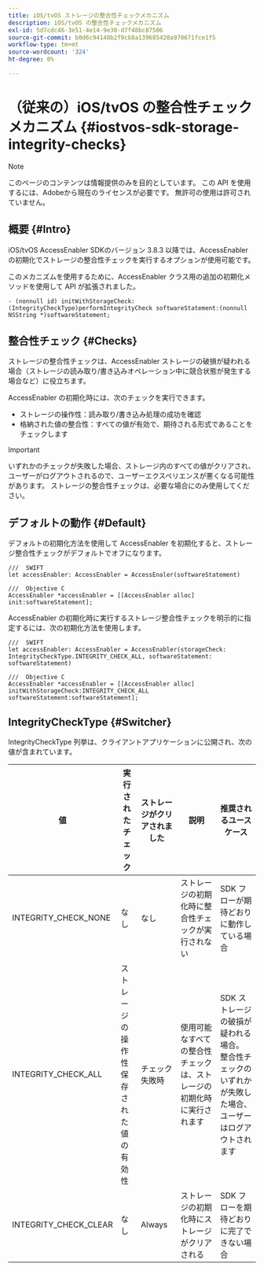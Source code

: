 ```yaml
---
title: iOS/tvOS ストレージの整合性チェックメカニズム
description: iOS/tvOS の整合性チェックメカニズム
exl-id: 5d7cdc46-3e51-4e14-9e30-d7f48bc87506
source-git-commit: b0d6c94148b2f9cb8a139685420a970671fce1f5
workflow-type: tm+mt
source-wordcount: '324'
ht-degree: 0%

---
```


# （従来の）iOS/tvOS の整合性チェックメカニズム {#iostvos-sdk-storage-integrity-checks}

>[!NOTE]
>
>このページのコンテンツは情報提供のみを目的としています。 この API を使用するには、Adobeから現在のライセンスが必要です。 無許可の使用は許可されていません。

## 概要 {#Intro}

iOS/tvOS AccessEnabler SDKのバージョン 3.8.3 以降では、AccessEnabler の初期化でストレージの整合性チェックを実行するオプションが使用可能です。

このメカニズムを使用するために、AccessEnabler クラス用の追加の初期化メソッドを使用して API が拡張されました。

```
- (nonnull id) initWithStorageCheck:(IntegrityCheckType)performIntegrityCheck softwareStatement:(nonnull NSString *)softwareStatement;
```


## 整合性チェック {#Checks}

ストレージの整合性チェックは、AccessEnabler ストレージの破損が疑われる場合（ストレージの読み取り/書き込みオペレーション中に競合状態が発生する場合など）に役立ちます。

AccessEnabler の初期化時には、次のチェックを実行できます。
- ストレージの操作性：読み取り/書き込み処理の成功を確認
- 格納された値の整合性：すべての値が有効で、期待される形式であることをチェックします

>[!IMPORTANT]
> 
>いずれかのチェックが失敗した場合、ストレージ内のすべての値がクリアされ、ユーザーがログアウトされるので、ユーザーエクスペリエンスが悪くなる可能性があります。 ストレージの整合性チェックは、必要な場合にのみ使用してください。


## デフォルトの動作 {#Default}

デフォルトの初期化方法を使用して AccessEnabler を初期化すると、ストレージ整合性チェックがデフォルトでオフになります。

```
///  SWIFT
let accessEnabler: AccessEnabler = AccessEnaler(softwareStatement)

///  Objective C
AccessEnabler *accessEnabler = [[AccessEnabler alloc] init:softwareStatement];
```

AccessEnabler の初期化時に実行するストレージ整合性チェックを明示的に指定するには、次の初期化方法を使用します。

```
///  SWIFT
let accessEnabler: AccessEnabler = AccessEnabler(storageCheck: IntegrityCheckType.INTEGRITY_CHECK_ALL, softwareStatement: softwareStatement)

///  Objective C
AccessEnabler *accessEnabler = [[AccessEnabler alloc] initWithStorageCheck:INTEGRITY_CHECK_ALL softwareStatement:softwareStatement];
```


## IntegrityCheckType {#Switcher}

IntegrityCheckType 列挙は、クライアントアプリケーションに公開され、次の値が含まれています。

| 値 | 実行されたチェック | ストレージがクリアされました | 説明 | 推奨されるユースケース |
|-----------------------|-----------------------------------------------------|-----------------|------------------------------------------------------------------------|--------------------------------------------------------------------------------------------------------------------------|
| INTEGRITY_CHECK_NONE | なし | なし | ストレージの初期化時に整合性チェックが実行されない | SDK フローが期待どおりに動作している場合 |
| INTEGRITY_CHECK_ALL | ストレージの操作性 <br/> 保存された値の有効性 | チェック失敗時 | 使用可能なすべての整合性チェックは、ストレージの初期化時に実行されます | SDK ストレージの破損が疑われる場合。 <br/> 整合性チェックのいずれかが失敗した場合、ユーザーはログアウトされます |
| INTEGRITY_CHECK_CLEAR | なし | Always | ストレージの初期化時にストレージがクリアされる | SDK フローを期待どおりに完了できない場合 |
